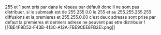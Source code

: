 255 et 1 sont pris par dans le réseau par défault donc il ne sont pas distribuer.
si le submask est de 255.255.0.0
le 255 et au 255.255.255.255 diffusions
et la premieres et 255.255.0.00
c'est deux adresse sont prise par défaut
la premieres et derniers adrese ne peuvent pas etre distribuer 
![[{BE4F9D52-F43B-413C-A12A-FBE9CEE8FB2E}.png]]